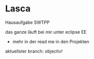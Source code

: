 # Lasca
Hausaufgabe SWTPP

das ganze läuft bei mir unter eclipse EE
- mehr in der read me in den Projekten

aktuellster branch: objectiv!
